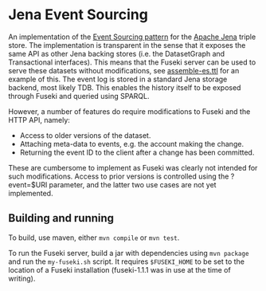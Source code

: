 Jena Event Sourcing
===================

An implementation of the [Event Sourcing pattern](http://martinfowler.com/eaaDev/EventSourcing.html) for the [Apache Jena](https://jena.apache.org/) triple store.
The implementation is transparent in the sense that it exposes the same API as other Jena backing stores (i.e. the DatasetGraph and Transactional interfaces).
This means that the Fuseki server can be used to serve these datasets without modifications, see [assemble-es.ttl](assemble-es.ttl) for an example of this.
The event log is stored in a standard Jena storage backend, most likely TDB.
This enables the history itself to be exposed through Fuseki and queried using SPARQL.

However, a number of features do require modifications to Fuseki and the HTTP API, namely:

 - Access to older versions of the dataset.
 - Attaching meta-data to events, e.g. the account making the change.
 - Returning the event ID to the client after a change has been committed.

These are cumbersome to implement as Fuseki was clearly not intended for such modifications.
Access to prior versions is controlled using the ?event=$URI parameter, and the latter two use cases are not yet implemented.

Building and running
--------------------

To build, use maven, either `mvn compile` or `mvn test`.

To run the Fuseki server, build a jar with dependencies using `mvn package` and run the `my-fuseki.sh` script. It requires `$FUSEKI_HOME` to be set to the location of a Fuseki installation (fuseki-1.1.1 was in use at the time of writing).
